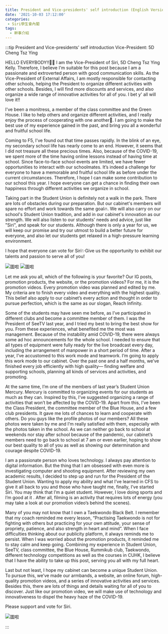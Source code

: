 ```yaml
---
title: President and Vice-presidents' self introduction (English Version)
date: '2021-10-03 17:12:00'
categories:
 - Siri學生會內閣
tags:
  - 幹事介紹
---
```


:::tip President and Vice-presidents' self introduction
Vice-President: 5D Cheng Tsz Ying

HELLO EVERYBODY!!🙌🏻 I am the Vice-President of Siri, 5D Cheng Tsz Ying Kelly. Therefore, I believe I'm suitable for this post because I am a passionate and extroverted person with good communication skills. As the Vice-President of External Affairs, I am mostly responsible for contacting other schools, helping the President to organize different activities with other schools. Besides, I will find more discounts and services, and also organize a wide range of innovative activities for all of you. I bet y' all will love it!!

I've been a monitress, a member of the class committee and the Green House. I like to help others and organize different activities, and I really enjoy the process of cooperating with one another🥰. I am going to make the best use of my experience gained in the past, and bring you all a wonderful and fruitful school life.

Coming to F5, I've found out that time passes rapidly. In the blink of an eye, my secondary school life has nearly come to an end. However, it seems that I did not treasure all these precious times. Also, because of the COVID-19, we spent more of the time having online lessons instead of having time at school. Since face-to-face school events are limited, we have fewer opportunities to interact with our schoolmates. It’s indeed a challenge for everyone to have a memorable and fruitful school life as before under the current circumstances. Therefore, I hope I can make some contribution to our school this year. I hope everyone can get a chance in finding their own happiness through different activities we organize in school.

Taking part in the Student Union is definitely not a walk in the park. There are lots of obstacles during our preparation. But our cabinet's members will spare no effort and work towards the same goal🔥. We will also carry on our school's Student Union tradition, and add in our cabinet's innovation as our strength. We will also listen to our students' needs and advice, just like "Siri", and speak for our students. Although there is only a year for us, we will keep our promise and try our utmost to build a better future for everyone, and also let our students get relaxed in a high-pressure learning environment.

I hope that everyone can vote for Siri✨Give us the opportunity to exhibit our talents and passion to serve all of you!



![圖啦](../img/r/kelly.jpg)
![圖啦](../img/r/kelly.png)

Let me ask you all, which of the following is  your favorite? Our IG posts, promotion products, the website, or the promotion videos? For me, it is the promotion videos. Every promotion video was planned and edited by me. My criteria are to finish every video and everything with the highest quality. This belief also apply to our cabinet’s every action and thought in order to pursue perfection, which is the same as our slogan, Reach Infinity.

Some of the students may have seen me before, as I’ve participated in different clubs and become a committee member of them. I was the President of SeeTV last year, and I tried my best to bring the best show for you. From these experiences, what  benefited me the most was management. Because of the instability amid  COVID-19, there were always some ad hoc announcements for the whole school. I needed to ensure that all types of equipment were fully ready for the live broadcast  every day, including the arrangement of manpower in a short period of time. After a year, I’ve accustomed to this work mode and teamwork. I’m going to apply this work mode to our cabinet. Over  the past one and a half months, we’ve finished every job efficiently with high quality— finding welfare and supporting schools, planning all kinds of services and activities, and promoting.

At the same time, I’m one of the members of last year’s Student Union Mercury. Mercury is committed to organizing events for our students as much as they can. Inspired by this, I’ve suggested organizing a range of activities that won’t be affected by the COVID-19. Apart from this, I’ve been the Class President, the committee member of the Blue House, and a few club presidents. It gave me lots of chances to learn and cooperate with others. Do you guys like the profile photos of our members? All these photos were taken by me and I’m really satisfied with them, especially with the photos taken in the school. As we can neither go back to school at weekends nor stay after school because of the pandemic, our cabinet’s members need to go back to school at 7 am or even earlier, hoping to show our best quality to all of you as well as showing our determination and courage despite  COVID-19.

I am a passionate person who loves technology. I always pay attention to digital information. But the thing that I am obsessed with even more is investigating computer and shooting equipment. After reviewing my own academic results, I decided to step up  and run  for the President of the Student Union. Wanting to apply my ability and what I’ve learned in CFS to give it all back to you and those who have taught me, finally, I’ve started Siri. You may think that I’m a quiet student. However, I love doing sports and I’m good at it . After all, filming is an activity that requires  lots of energy (you may take a look at our promotion video’s behind the scenes). 

Many of you may not know that I own a Taekwondo Black Belt. I remember that my coach reminded me every lesson, “Practising Taekwondo is not for fighting with others but practicing for your own attitude, your sense of propriety, patience, and also strength in heart and mind”. When I face difficulties thinking about our publicity platform, it always reminds me to persist. When I was worried about the promotion products, it reminded me to stay calm and keep going. Combining my experience in Student Union, SeeTV, class committee, the Blue House, Rummikub club, Taekwondo, different technology competitions as well as the  courses in CUHK, I believe that I have the ability to take up this post, serving you all with my full heart.

Last but not least, I hope my cabinet can become a unique Student Union. To pursue this, we’ve made our armbands, a website, an online forum, high-quality promotion videos, and a series of innovative activities and services. Besides this, there are lots of things and details waiting for all of you to discover. Just like our promotion video, we will make use of technology and innovativeness to dispel the heavy haze of the COVID-19.

Please support and vote for Siri.

![圖啦](../img/r/tommy.jpg)

:::